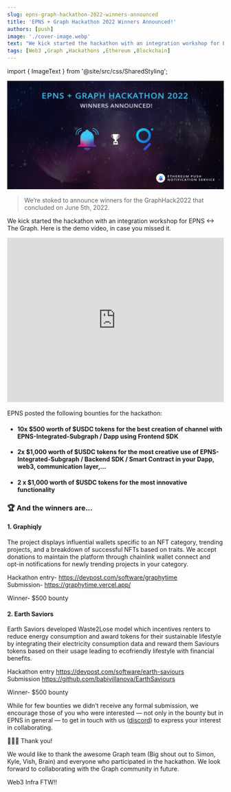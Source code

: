 ```yaml
---
slug: epns-graph-hackathon-2022-winners-announced
title: 'EPNS + Graph Hackathon 2022 Winners Announced!'
authors: [push]
image: './cover-image.webp'
text: "We kick started the hackathon with an integration workshop for EPNS <-> The Graph. Here is the demo video, in case you missed it."
tags: [Web3 ,Graph ,Hackathons ,Ethereum ,Blockchain]
---
```

import { ImageText } from '@site/src/css/SharedStyling';

![Cover Image of EPNS + Graph Hackathon 2022 Winners Announced!](./cover-image.webp)
<!--truncate-->

<blockquote>We’re stoked to announce winners for the GraphHack2022 that concluded on June 5th, 2022.</blockquote>

We kick started the hackathon with an integration workshop for EPNS \<-\> The Graph. Here is the demo video, in case you missed it.


<iframe width="100%" height="382" style={{ borderRadius: "32px" }} src="https://www.youtube.com/embed/oy8hPhk55gU" title="How to enable a better way to access blockchain data (EPNS x The Graph)" frameborder="0" allow="accelerometer; autoplay; clipboard-write; encrypted-media; gyroscope; picture-in-picture; web-share" allowfullscreen></iframe>

EPNS posted the following bounties for the hackathon:

- #### 10x $500 worth of $USDC tokens for the best creation of channel with EPNS-Integrated-Subgraph / Dapp using Frontend SDK
- #### 2x $1,000 worth of $USDC tokens for the most creative use of EPNS-Integrated-Subgraph / Backend SDK / Smart Contract in your Dapp, web3, communication layer,…
- #### 2 x $1,000 worth of $USDC tokens for the most innovative functionality

### 🏆 And the winners are…
#### 1. Graphiqly
The project displays influential wallets specific to an NFT category, trending projects, and a breakdown of successful NFTs based on traits. We accept donations to maintain the platform through chainlink wallet connect and opt-in notifications for newly trending projects in your category.

Hackathon entry- https://devpost.com/software/graphytime <br />
Submission- https://graphytime.vercel.app/

Winner- $500 bounty

#### 2. Earth Saviors

Earth Saviors developed Waste2Lose model which incentives renters to reduce energy consumption and award tokens for their sustainable lifestyle by integrating their electricity consumption data and reward them Saviours tokens based on their usage leading to ecofriendly lifestyle with financial benefits.

Hackathon entry https://devpost.com/software/earth-saviours <br />
Submission https://github.com/babivillanova/EarthSaviours

Winner- $500 bounty

While for few bounties we didn’t receive any formal submission, we encourage those of you who were interested — not only in the bounty but in EPNS in general — to get in touch with us ([discord](https://discord.gg/CG3JcZgu)) to express your interest in collaborating.

💖💖💖 Thank you!

We would like to thank the awesome Graph team (Big shout out to Simon, Kyle, Vish, Brain) and everyone who participated in the hackathon. We look forward to collaborating with the Graph community in future.

Web3 Infra FTW!!



